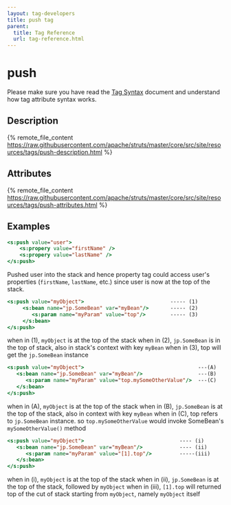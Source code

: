 ```yaml
---
layout: tag-developers
title: push tag
parent:
  title: Tag Reference
  url: tag-reference.html
---
```


# push

Please make sure you have read the [Tag Syntax](tag-syntax) document and understand how tag attribute syntax works.

## Description

{% remote_file_content https://raw.githubusercontent.com/apache/struts/master/core/src/site/resources/tags/push-description.html %}

## Attributes

{% remote_file_content https://raw.githubusercontent.com/apache/struts/master/core/src/site/resources/tags/push-attributes.html %}

## Examples

```jsp
<s:push value="user">
    <s:propery value="firstName" />
    <s:propery value="lastName" />
</s:push>
```

Pushed user into the stack and hence property tag could access user's properties (`firstName`, `lastName`, etc.) since
user is now at the top of the stack.

```jsp
<s:push value="myObject">                            ----- (1)
     <s:bean name="jp.SomeBean" var="myBean"/>       ----- (2)
        <s:param name="myParam" value="top"/>        ----- (3)
     </s:bean>
</s:push>
```

when in (1), `myObject` is at the top of the stack
when in (2), `jp.SomeBean` is in the top of stack, also in stack's context with key `myBean`
when in (3), top will get the `jp.SomeBean` instance

```jsp
<s:push value="myObject">                                     ---(A)
   <s:bean name="jp.SomeBean" var="myBean"/>                  ---(B)
      <s:param name="myParam" value="top.mySomeOtherValue"/>  ---(C)
   </s:bean>
</s:push>
```

when in (A), `myObject` is at the top of the stack
when in (B), `jp.SomeBean` is at the top of the stack, also in context with key `myBean`
when in (C), top refers to `jp.SomeBean` instance. so `top.mySomeOtherValue` would invoke SomeBean's `mySomeOtherValue()`
method

```jsp
<s:push value="myObject">                               ---- (i)
   <s:bean name="jp.SomeBean" var="myBean"/>            ---- (ii)
      <s:param name="myParam" value="[1].top"/>         -----(iii)
   </s:bean>
</s:push>
```

when in (i), `myObject` is at the top of the stack
when in (ii), `jp.SomeBean` is at the top of the stack, followed by `myObject`
when in (iii), `[1].top` will returned top of the cut of stack starting from `myObject`, namely `myObject` itself

